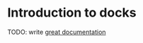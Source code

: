 # Introduction to docks

TODO: write [great documentation](http://jacobian.org/writing/what-to-write/)
